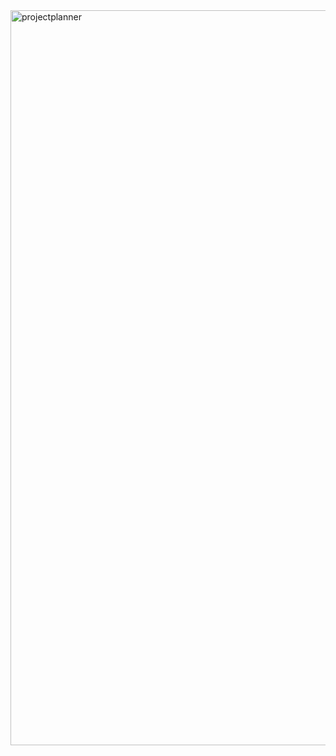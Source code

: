 <img width="1176" alt="projectplanner" src="https://user-images.githubusercontent.com/39039142/52142855-ea6b6e80-2627-11e9-9c44-39b3b5168cba.png">



